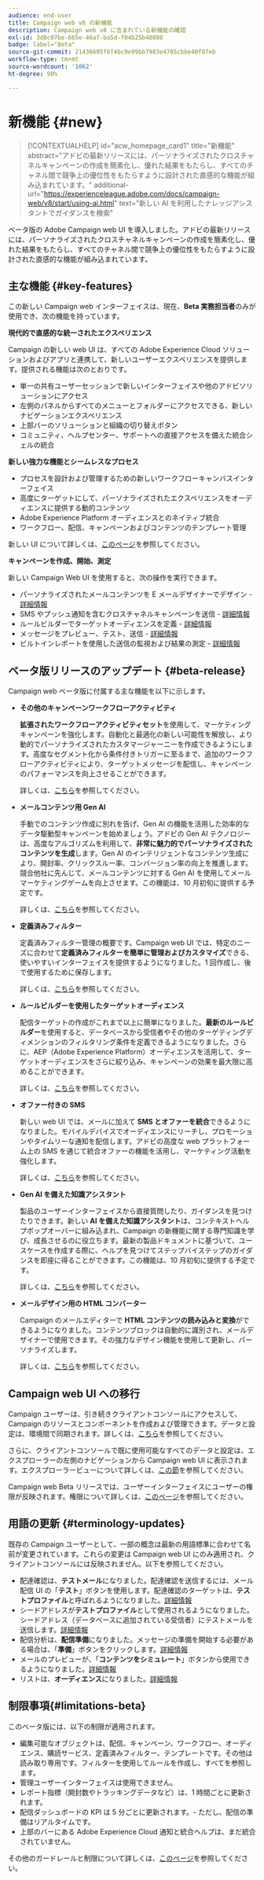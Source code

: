 ```yaml
---
audience: end-user
title: Campaign web v8 の新機能
description: Campaign web v8 に含まれている新機能の確認
exl-id: 3d8c07be-665e-46af-ba5d-f04b25b40880
badge: label="Beta"
source-git-commit: 21436695f6f4bc9e99bb7983e4705cbbe40f07eb
workflow-type: tm+mt
source-wordcount: '1062'
ht-degree: 98%

---
```



# 新機能 {#new}

>[!CONTEXTUALHELP]
>id="acw_homepage_card1"
>title="新機能"
>abstract="アドビの最新リリースには、パーソナライズされたクロスチャネルキャンペーンの作成を簡素化し、優れた結果をもたらし、すべてのチャネル間で競争上の優位性をもたらすように設計された直感的な機能が組み込まれています。"
>additional-url="https://experienceleague.adobe.com/docs/campaign-web/v8/start/using-ai.html" text="新しい AI を利用したナレッジアシスタントでガイダンスを検索"

ベータ版の Adobe Campaign web UI を導入しました。アドビの最新リリースには、パーソナライズされたクロスチャネルキャンペーンの作成を簡素化し、優れた結果をもたらし、すべてのチャネル間で競争上の優位性をもたらすように設計された直感的な機能が組み込まれています。

## 主な機能 {#key-features}

この新しい Campaign web インターフェイスは、現在、**Beta 実務担当者**&#x200B;のみが使用でき、次の機能を持っています。

**現代的で直感的な統一されたエクスペリエンス**

Campaign の新しい web UI は、すべての Adobe Experience Cloud ソリューションおよびアプリと連携して、新しいユーザーエクスペリエンスを提供します。提供される機能は次のとおりです。

* 単一の共有ユーザーセッションで新しいインターフェイスや他のアドビソリューションにアクセス
* 左側のパネルからすべてのメニューとフォルダーにアクセスできる、新しいナビゲーションエクスペリエンス
* 上部バーのソリューションと組織の切り替えボタン
* コミュニティ、ヘルプセンター、サポートへの直接アクセスを備えた統合シェルの統合

**新しい強力な機能とシームレスなプロセス**

* プロセスを設計および管理するための新しいワークフローキャンバスインターフェイス
* 高度にターゲットにして、パーソナライズされたエクスペリエンスをオーディエンスに提供する動的コンテンツ
* Adobe Experience Platform オーディエンスとのネイティブ統合
* ワークフロー、配信、キャンペーンおよびコンテンツのテンプレート管理

新しい UI について詳しくは、[このページ](../get-started/user-interface.md)を参照してください。

**キャンペーンを作成、開始、測定**

新しい Campaign Web UI を使用すると、次の操作を実行できます。

* パーソナライズされたメールコンテンツを E メールデザイナーでデザイン - [詳細情報](../content/edit-content.md)
* SMS やプッシュ通知を含むクロスチャネルキャンペーンを送信 - [詳細情報](../workflows/activities/channels.md)
* ルールビルダーでターゲットオーディエンスを定義 - [詳細情報](../audience/about-recipients.md)
* メッセージをプレビュー、テスト、送信 - [詳細情報](../monitor/prepare-send.md)
* ビルトインレポートを使用した送信の監視および結果の測定 - [詳細情報](../reporting/delivery-reports.md)


## ベータ版リリースのアップデート {#beta-release}

Campaign web ベータ版に付属する主な機能を以下に示します。

* **その他のキャンペーンワークフローアクティビティ**

  **拡張されたワークフローアクティビティセット**&#x200B;を使用して、マーケティングキャンペーンを強化します。自動化と最適化の新しい可能性を解放し、より動的でパーソナライズされたカスタマージャーニーを作成できるようにします。高度なセグメント化から条件付きトリガーに至るまで、追加のワークフローアクティビティにより、ターゲットメッセージを配信し、キャンペーンのパフォーマンスを向上させることができます。

  詳しくは、[こちら](../workflows/gs-workflows.md)を参照してください。

* **メールコンテンツ用 Gen AI**

  手動でのコンテンツ作成に別れを告げ、Gen AI の機能を活用した効率的なデータ駆動型キャンペーンを始めましょう。アドビの Gen AI テクノロジーは、高度なアルゴリズムを利用して、**非常に魅力的でパーソナライズされたコンテンツを生成**&#x200B;します。Gen AI のインテリジェントなコンテンツ生成により、開封率、クリックスルー率、コンバージョン率の向上を推進します。競合他社に先んじて、メールコンテンツに対する Gen AI を使用してメールマーケティングゲームを向上させます。この機能は、10 月初旬に提供する予定です。

  詳しくは、[こちら](../content/generative-gs.md)を参照してください。

* **定義済みフィルター**

  定義済みフィルター管理の概要です。Campaign web UI では、特定のニーズに合わせて&#x200B;**定義済みフィルターを簡単に管理およびカスタマイズ**&#x200B;できる、使いやすいインターフェイスを提供するようになりました。1 回作成し、後で使用するために保存します。

  詳しくは、[こちら](../get-started/predefined-filters.md)を参照してください。

* **ルールビルダーを使用したターゲットオーディエンス**

  配信ターゲットの作成がこれまで以上に簡単になりました。**最新のルールビルダー**&#x200B;を使用すると、データベースから受信者やその他のターゲティングディメンションのフィルタリング条件を定義できるようになりました。さらに、AEP（Adobe Experience Platform）オーディエンスを活用して、ターゲットオーディエンスをさらに絞り込み、キャンペーンの効果を最大限に高めることができます。

  詳しくは、[こちら](../audience/segment-builder.md)を参照してください。

* **オファー付きの SMS**

  新しい web UI では、メールに加えて **SMS とオファーを統合**&#x200B;できるようになりました。モバイルデバイスでオーディエンスにリーチし、プロモーションやタイムリーな通知を配信します。アドビの高度な web プラットフォーム上の SMS を通じて統合オファーの機能を活用し、マーケティング活動を強化します。

  詳しくは、[こちら](../content/offers.md)を参照してください。

<!--
* Adobe Experience Manager (AEM) Integration
    
    With our AEM integration extended to web UI, you can easily manage assets and synchronize full HTML templates, empowering you to create captivating digital experiences without any hassle. 
    
    Elevate and streamline your content management capabilities on the web UI with this integration to boost productivity.
-->

* **Gen AI を備えた知識アシスタント**

  製品のユーザーインターフェイスから直接質問したり、ガイダンスを見つけたりできます。新しい **AI を備えた知識アシスタント**&#x200B;は、コンテキストヘルプポップオーバーに組み込まれ、Campaign の新機能に関する専門知識を学び、成長させるのに役立ちます。最新の製品ドキュメントに基づいて、ユースケースを作成する際に、ヘルプを見つけてステップバイステップのガイダンスを即座に得ることができます。この機能は、10 月初旬に提供する予定です。

  詳しくは、[こちら](../get-started/using-ai.md)を参照してください。

* **メールデザイン用の HTML コンバーター**

  Campaign のメールエディターで **HTML コンテンツの読み込みと変換**&#x200B;ができるようになりました。コンテンツブロックは自動的に識別され、メールデザイナーで使用できます。その強力なデザイン機能を使用して更新し、パーソナライズします。

  詳しくは、[こちら](../content/existing-content.md)を参照してください。


## Campaign web UI への移行

Campaign ユーザーは、引き続きクライアントコンソールにアクセスして、Campaign のリソースとコンポーネントを作成および管理できます。データと設定は、環境間で同期されます。詳しくは、[こちら](../get-started/get-started.md#about-campaign-client-consoleac-client)を参照してください。

さらに、クライアントコンソールで既に使用可能なすべてのデータと設定は、エクスプローラーの左側のナビゲーションから Campaign web UI に表示されます。エクスプローラービューについて詳しくは、[この節](../get-started/user-interface.md#explorer-user-interface-explorer)を参照してください。

Campaign web Beta リリースでは、ユーザーインターフェイスにユーザーの権限が反映されます。権限について詳しくは、[このページ](../get-started/permissions.md)を参照してください。

## 用語の更新 {#terminology-updates}

既存の Campaign ユーザーとして、一部の概念は最新の用語標準に合わせて名前が変更されています。これらの変更は Campaign web UI にのみ適用され、クライアントコンソールには反映されません。以下を参照してください。

* 配達確認は、**テストメール**&#x200B;になりました。配達確認を送信するには、メール配信 UI の「**テスト**」ボタンを使用します。配達確認のターゲットは、**テストプロファイル**&#x200B;と呼ばれるようになりました。[詳細情報](../preview-test/test-deliveries.md)
* シードアドレスが&#x200B;**テストプロファイル**&#x200B;として使用されるようになりました。シードアドレス（データベースに追加されている受信者）にテストメールを送信します。[詳細情報](../preview-test/test-deliveries.md)
* 配信分析は、**配信準備**&#x200B;になりました。メッセージの準備を開始する必要がある場合は、「**準備**」ボタンをクリックします。[詳細情報](../monitor/prepare-send.md)
* メールのプレビューが、「**コンテンツをシミュレート**」ボタンから使用できるようになりました。[詳細情報](../preview-test/preview-test.md)
* リストは、**オーディエンス**&#x200B;になりました。[詳細情報](../audience/about-recipients.md)

## 制限事項{#limitations-beta}

このベータ版には、以下の制限が適用されます。

* 編集可能なオブジェクトは、配信、キャンペーン、ワークフロー、オーディエンス、購読サービス、定義済みフィルター、テンプレートです。その他は読み取り専用です。フィルターを使用してルールを作成し、すべてを参照します。
* 管理ユーザーインターフェイスは使用できません。
* レポート指標（開封数やトラッキングデータなど）は、1 時間ごとに更新されます。
* 配信ダッシュボードの KPI は 5 分ごとに更新されます。- ただし、配信の準備はリアルタイムです。
* 上部のバーにある Adobe Experience Cloud 通知と統合ヘルプは、まだ統合されていません。

その他のガードレールと制限について詳しくは、[このページ](../get-started/guardrails.md)を参照してください。